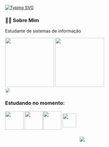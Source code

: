 [![Typing SVG](https://readme-typing-svg.demolab.com?font=Fira+Code&pause=1000&color=BBBBBB&width=435&lines=oii!+Eu+sou+o+Vin%C3%ADcius+Henrique;Estutante+de+tecologia+)](https://git.io/typing-svg)
### 👨‍💻 Sobre Mim
Estudante de sistemas de informação

<div>
<img height="160em" src="https://github-readme-stats-git-masterrstaa-rickstaa.vercel.app/api?username=Viniciushenriquee&hide_title=true&show_icons=true&include_all_commits=false&count_private=true&line_height=25&hide=issues&bg_color=000&title_color=00BFFF&text_color=FFF&border_radius=3&border_color=fff&icon_color=00BFFF&theme=jolly">
<img height="160em" src="https://github-readme-stats.vercel.app/api/top-langs/?username=Viniciushenriquee&ine_height=25&hide=issues&bg_color=000&title_color=00BFFF&text_color=FFF&border_radius=3&border_color=fff&icon_color=00BFFF&theme=jolly&layout=compact"/>
</div>

<div align=> 
<a href="https://www.linkedin.com/in/vin%C3%ADciushenriquee/" target="_blank"><img src="https://img.shields.io/badge/-LinkedIn-%230077B5?style=for-the-badge&logo=linkedin&logoColor=white" style="border-radius: 30px" target="_blank"></a> </div>

### Estudando no momento:
<div styler="display: inline_block">
<img align="center" height=""30" width="60"src="https://cdn.jsdelivr.net/gh/devicons/devicon/icons/java/java-original-wordmark.svg" />
<img align="center" height=""30" width="60"src="https://cdn.jsdelivr.net/gh/devicons/devicon/icons/html5/html5-original-wordmark.svg"/><img align="center" height=""30" width="60"src="https://cdn.jsdelivr.net/gh/devicons/devicon/icons/css3/css3-original-wordmark.svg" />
<img align="center" height=""30" width="45"src="https://cdn.jsdelivr.net/gh/devicons/devicon/icons/javascript/javascript-original.svg" />          

###
<div align="center"><img src="https://www.alura.com.br/artigos/assets/como-criar-um-readme-para-seu-perfil-github/imagem15.gif"/></div>
